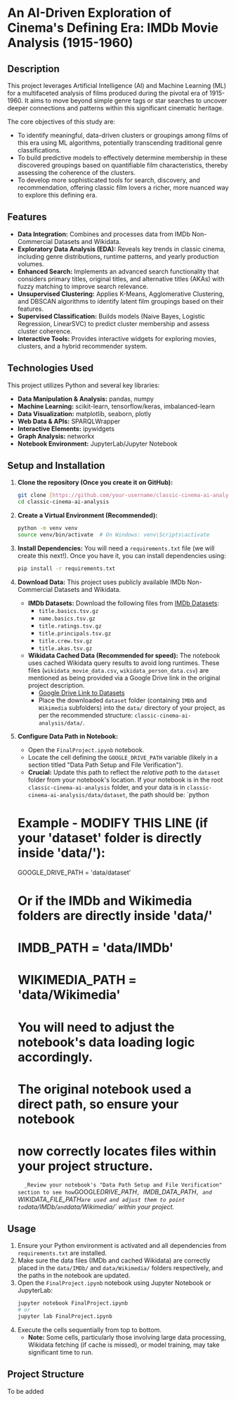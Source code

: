 # An AI-Driven Exploration of Cinema's Defining Era: IMDb Movie Analysis (1915-1960)

## Description

This project leverages Artificial Intelligence (AI) and Machine Learning (ML) for a multifaceted analysis of films produced during the pivotal era of 1915-1960. It aims to move beyond simple genre tags or star searches to uncover deeper connections and patterns within this significant cinematic heritage.

The core objectives of this study are:

- To identify meaningful, data-driven clusters or groupings among films of this era using ML algorithms, potentially transcending traditional genre classifications.
- To build predictive models to effectively determine membership in these discovered groupings based on quantifiable film characteristics, thereby assessing the coherence of the clusters.
- To develop more sophisticated tools for search, discovery, and recommendation, offering classic film lovers a richer, more nuanced way to explore this defining era.

## Features

- **Data Integration:** Combines and processes data from IMDb Non-Commercial Datasets and Wikidata.
- **Exploratory Data Analysis (EDA):** Reveals key trends in classic cinema, including genre distributions, runtime patterns, and yearly production volumes.
- **Enhanced Search:** Implements an advanced search functionality that considers primary titles, original titles, and alternative titles (AKAs) with fuzzy matching to improve search relevance.
- **Unsupervised Clustering:** Applies K-Means, Agglomerative Clustering, and DBSCAN algorithms to identify latent film groupings based on their features.
- **Supervised Classification:** Builds models (Naive Bayes, Logistic Regression, LinearSVC) to predict cluster membership and assess cluster coherence.
- **Interactive Tools:** Provides interactive widgets for exploring movies, clusters, and a hybrid recommender system.

## Technologies Used

This project utilizes Python and several key libraries:

- **Data Manipulation & Analysis:** pandas, numpy
- **Machine Learning:** scikit-learn, tensorflow/keras, imbalanced-learn
- **Data Visualization:** matplotlib, seaborn, plotly
- **Web Data & APIs:** SPARQLWrapper
- **Interactive Elements:** ipywidgets
- **Graph Analysis:** networkx
- **Notebook Environment:** JupyterLab/Jupyter Notebook

## Setup and Installation

1.  **Clone the repository (Once you create it on GitHub):**
    ```bash
    git clone [https://github.com/your-username/classic-cinema-ai-analysis.git](https://github.com/your-username/classic-cinema-ai-analysis.git)
    cd classic-cinema-ai-analysis
    ```
2.  **Create a Virtual Environment (Recommended):**
    ```bash
    python -m venv venv
    source venv/bin/activate  # On Windows: venv\Scripts\activate
    ```
3.  **Install Dependencies:**
    You will need a `requirements.txt` file (we will create this next!). Once you have it, you can install dependencies using:
    ```bash
    pip install -r requirements.txt
    ```
4.  **Download Data:**
    This project uses publicly available IMDb Non-Commercial Datasets and Wikidata.

    - **IMDb Datasets:** Download the following files from [IMDb Datasets](https://datasets.imdbws.com/):
      - `title.basics.tsv.gz`
      - `name.basics.tsv.gz`
      - `title.ratings.tsv.gz`
      - `title.principals.tsv.gz`
      - `title.crew.tsv.gz`
      - `title.akas.tsv.gz`
    - **Wikidata Cached Data (Recommended for speed):** The notebook uses cached Wikidata query results to avoid long runtimes. These files (`wikidata_movie_data.csv`, `wikidata_person_data.csv`) are mentioned as being provided via a Google Drive link in the original project description.
      - [Google Drive Link to Datasets](https://drive.google.com/drive/folders/1OBmUh5Nr2sYIcADH6y0DmpNK-tQdod_q?usp=share_link)
      - Place the downloaded `dataset` folder (containing `IMDb` and `Wikimedia` subfolders) into the `data/` directory of your project, as per the recommended structure: `classic-cinema-ai-analysis/data/`.

5.  **Configure Data Path in Notebook:**
    - Open the `FinalProject.ipynb` notebook.
    - Locate the cell defining the `GOOGLE_DRIVE_PATH` variable (likely in a section titled "Data Path Setup and File Verification").
    - **Crucial:** Update this path to reflect the _relative path_ to the `dataset` folder from your notebook's location. If your notebook is in the root `classic-cinema-ai-analysis` folder, and your data is in `classic-cinema-ai-analysis/data/dataset`, the path should be:
      `python
    # Example - MODIFY THIS LINE (if your 'dataset' folder is directly inside 'data/'):
    GOOGLE_DRIVE_PATH = 'data/dataset'
    # Or if the IMDb and Wikimedia folders are directly inside 'data/'
    # IMDB_PATH = 'data/IMDb'
    # WIKIMEDIA_PATH = 'data/Wikimedia'
    # You will need to adjust the notebook's data loading logic accordingly.
    # The original notebook used a direct path, so ensure your notebook
    # now correctly locates files within your project structure.
    `  _Review your notebook's "Data Path Setup and File Verification" section to see how`GOOGLE*DRIVE_PATH`, `IMDB_DATA_PATH`, and `WIKIDATA_FILE_PATH`are used and adjust them to point to`data/IMDb/`and`data/Wikimedia/` within your project.*

## Usage

1.  Ensure your Python environment is activated and all dependencies from `requirements.txt` are installed.
2.  Make sure the data files (IMDb and cached Wikidata) are correctly placed in the `data/IMDb/` and `data/Wikimedia/` folders respectively, and the paths in the notebook are updated.
3.  Open the `FinalProject.ipynb` notebook using Jupyter Notebook or JupyterLab:
    ```bash
    jupyter notebook FinalProject.ipynb
    # or
    jupyter lab FinalProject.ipynb
    ```
4.  Execute the cells sequentially from top to bottom.
    - **Note:** Some cells, particularly those involving large data processing, Wikidata fetching (if cache is missed), or model training, may take significant time to run.

## Project Structure

To be added
